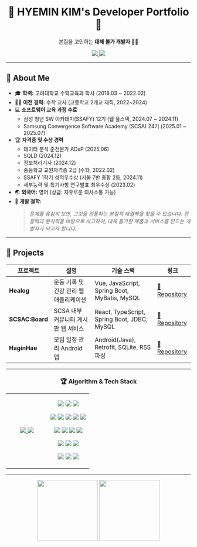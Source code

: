 <h1 align="center">🚀 <b>HYEMIN KIM's Developer Portfolio</b> 🚀</h1>

<p align="center">
  본질을 고민하는 <b>대체 불가 개발자</b> 👩‍💻
</p>

<p align="center">
  <a href="mailto:gpals0429@naver.com">
    <img src="https://img.shields.io/badge/Email-D14836?style=for-the-badge&logo=gmail&logoColor=white">
  </a>
  <a href="https://www.linkedin.com/in/hyenem">
    <img src="https://img.shields.io/badge/LinkedIn-0077B5?style=for-the-badge&logo=linkedin&logoColor=white">
  </a>
</p>

---

## 👤 About Me

- 🎓 **학력:** 고려대학교 수학교육과 학사 (2018.03 ~ 2022.02)
- 👨‍🏫 **이전 경력:** 수학 교사 (고등학교 2개교 재직, 2022~2024)
- 💻 **소프트웨어 교육 과정 수료**
  - 삼성 청년 SW 아카데미(SSAFY) 12기 (웹 풀스택, 2024.07 ~ 2024.11)
  - Samsung Convergence Software Academy (SCSA) 24기 (2025.01 ~ 2025.07)
- 🏆 **자격증 및 수상 경력**
  - 데이터 분석 준전문가 ADsP (2025.06)
  - SQLD (2024.12)
  - 정보처리기사 (2024.12)
  - 중등학교 교원자격증 2급 (수학, 2022.02)
  - SSAFY 1학기 성적우수상 (서울 7반 종합 2등, 2024.11)
  - 세부능력 및 특기사항 연구발표 최우수상 (2023.02)
- 🌏 **외국어:** 영어 (상급: 자유로운 의사소통 가능)
- 🎯 **개발 철학:**  
  > *문제를 유심히 보면, 그것을 관통하는 본질적 해결책을 찾을 수 있습니다. 관찰력과 분석력을 바탕으로 사고하여, 대체 불가한 제품과 서비스를 만드는 개발자가 되고자 합니다.*

---

## 🚀 Projects

| 프로젝트 | 설명 | 기술 스택 | 링크 |
|---|---|---|---|
| **Healog** | 운동 기록 및 건강 관리 웹 애플리케이션 | Vue, JavaScript, Spring Boot, MyBatis, MySQL | [🔗 Repository](https://github.com/hyenem/SSAFY_finalPJT_YYHM) |
| **SCSAC:Board** | SCSA 내부 커뮤니티 게시판 웹 서비스 | React, TypeScript, Spring Boot, JDBC, MySQL | [🔗 Repository](https://github.com/hyenem/scsac) |
| **HaginHae** | 모임 일정 관리 Android 앱 | Android(Java), Retrofit, SQLite, RSS 파싱 | [🔗 Repository](https://github.com/hyenem/haginhae) |

---

<div align="center">
  <h3>🏆 Algorithm & Tech Stack</h3>
  <table border="0">
    <tr>
      <td align="center" width="50%">
        <a href="https://solved.ac/hyenem/">
          <img src="http://mazassumnida.wtf/api/v2/generate_badge?boj=hyenem">
          <img src="http://mazandi.herokuapp.com/api?handle=hyenem&theme=warm"/>
        </a>
      </td>
      <td align="center" width="50%">
        <p>
          <img src="https://img.shields.io/badge/Java-007396?style=for-the-badge&logo=java&logoColor=white">
          <img src="https://img.shields.io/badge/Python-3776AB?style=for-the-badge&logo=python&logoColor=white">
          <img src="https://img.shields.io/badge/JavaScript-F7DF1E?style=for-the-badge&logo=javascript&logoColor=black">
        </p>
        <p>
          <img src="https://img.shields.io/badge/HTML5-E34F26?style=for-the-badge&logo=html5&logoColor=white">
          <img src="https://img.shields.io/badge/CSS3-1572B6?style=for-the-badge&logo=css3&logoColor=white">
          <img src="https://img.shields.io/badge/Vue.js-4FC08D?style=for-the-badge&logo=vue.js&logoColor=white">
          <img src="https://img.shields.io/badge/React-61DAFB?style=for-the-badge&logo=react&logoColor=black">
          <img src="https://img.shields.io/badge/TypeScript-3178C6?style=for-the-badge&logo=typescript&logoColor=white">
        </p>
        <p>
          <img src="https://img.shields.io/badge/Spring Boot-6DB33F?style=for-the-badge&logo=springboot&logoColor=white">
          <img src="https://img.shields.io/badge/Redux-764ABC?style=for-the-badge&logo=redux&logoColor=white">
          <img src="https://img.shields.io/badge/MySQL-4479A1?style=for-the-badge&logo=mysql&logoColor=white">
          <img src="https://img.shields.io/badge/SQLite-003B57?style=for-the-badge&logo=sqlite&logoColor=white">
        </p>
        <p>
          <img src="https://img.shields.io/badge/Android-3DDC84?style=for-the-badge&logo=android&logoColor=white">
          <img src="https://img.shields.io/badge/Retrofit-FFCA28?style=for-the-badge&logo=android&logoColor=black">
          <img src="https://img.shields.io/badge/RSS-FFA500?style=for-the-badge&logo=rss&logoColor=white">
        </p>
        <p>
          <img src="https://img.shields.io/badge/Git-F05032?style=for-the-badge&logo=git&logoColor=white">
          <img src="https://img.shields.io/badge/Figma-F24E1E?style=for-the-badge&logo=figma&logoColor=white">
          <img src="https://img.shields.io/badge/Notion-000000?style=for-the-badge&logo=notion&logoColor=white">
        </p>
      </td>
    </tr>
  </table>
</div>

---

<p align="center">
  <img src="https://github-readme-stats.vercel.app/api?username=hyenem&show_icons=true&theme=tokyonight" height="165">
  <img src="https://github-readme-stats.vercel.app/api/top-langs/?username=hyenem&layout=compact&theme=tokyonight" height="165">
</p>
